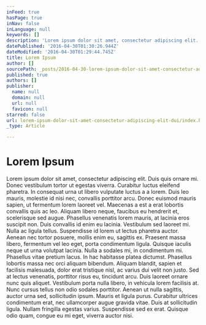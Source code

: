 ```yaml
---
inFeed: true
hasPage: true
inNav: false
inLanguage: null
keywords: []
description: 'Lorem ipsum dolor sit amet, consectetur adipiscing elit. Duis quis ornare mi. Donec vestibulum tortor ut egestas viverra. Curabitur luctus eleifend pharetra. In consequat urna ut libero vulputate luctus a a lorem. Duis leo mauris, molestie id nisi nec, convallis porttitor arcu. Donec euismod mauris sapien, ut fermentum lorem laoreet vel. Maecenas a est a erat lobortis convallis quis ac leo. Aliquam libero neque, faucibus eu hendrerit et, scelerisque sed augue. Phasellus venenatis lorem mauris, at lacinia eros suscipit non. Duis convallis id enim eu lacinia. Vestibulum sed laoreet mi. Nulla ac ligula tellus. Suspendisse id lorem ut lectus pharetra auctor. Aenean nec tortor posuere, mollis enim eu, sagittis ex. Praesent massa libero, fermentum vel leo eget, porta condimentum ligula. Quisque iaculis neque ut urna volutpat lacinia. Nulla a sodales mi, in condimentum mi. Phasellus vitae pretium lacus. In hac habitasse platea dictumst. Phasellus lobortis massa nec orci aliquam bibendum. Aliquam blandit, sapien et facilisis malesuada, dolor erat tristique nisl, ac varius dui velit non justo. Sed at lectus venenatis, porttitor risus eu, tincidunt arcu. Duis laoreet ornare nunc quis aliquet. Vestibulum porta nulla libero, in vehicula lorem facilisis at. Nunc cursus tellus non odio sodales porttitor. Aenean ut nulla sagittis, auctor urna sed, sollicitudin ipsum. Mauris et ligula purus. Curabitur ultrices condimentum erat, nec ullamcorper augue gravida vitae. Duis at sollicitudin ligula. Nullam fringilla egestas varius. Suspendisse sed ex erat. Quisque odio quam, congue eu mi eget, viverra auctor nisi.'
datePublished: '2016-04-30T01:30:26.944Z'
dateModified: '2016-04-30T01:29:44.745Z'
title: Lorem Ipsum
author: []
sourcePath: _posts/2016-04-30-lorem-ipsum-dolor-sit-amet-consectetur-adipiscing-elit-dui.md
published: true
authors: []
publisher:
  name: null
  domain: null
  url: null
  favicon: null
starred: false
url: lorem-ipsum-dolor-sit-amet-consectetur-adipiscing-elit-dui/index.html
_type: Article

---
```

# Lorem Ipsum

Lorem ipsum dolor sit amet, consectetur adipiscing elit. Duis quis ornare mi. Donec vestibulum tortor ut egestas viverra. Curabitur luctus eleifend pharetra. In consequat urna ut libero vulputate luctus a a lorem. Duis leo mauris, molestie id nisi nec, convallis porttitor arcu. Donec euismod mauris sapien, ut fermentum lorem laoreet vel. Maecenas a est a erat lobortis convallis quis ac leo. Aliquam libero neque, faucibus eu hendrerit et, scelerisque sed augue. Phasellus venenatis lorem mauris, at lacinia eros suscipit non. Duis convallis id enim eu lacinia. Vestibulum sed laoreet mi. Nulla ac ligula tellus. Suspendisse id lorem ut lectus pharetra auctor. Aenean nec tortor posuere, mollis enim eu, sagittis ex. Praesent massa libero, fermentum vel leo eget, porta condimentum ligula. Quisque iaculis neque ut urna volutpat lacinia. Nulla a sodales mi, in condimentum mi. Phasellus vitae pretium lacus. In hac habitasse platea dictumst. Phasellus lobortis massa nec orci aliquam bibendum. Aliquam blandit, sapien et facilisis malesuada, dolor erat tristique nisl, ac varius dui velit non justo. Sed at lectus venenatis, porttitor risus eu, tincidunt arcu. Duis laoreet ornare nunc quis aliquet. Vestibulum porta nulla libero, in vehicula lorem facilisis at. Nunc cursus tellus non odio sodales porttitor. Aenean ut nulla sagittis, auctor urna sed, sollicitudin ipsum. Mauris et ligula purus. Curabitur ultrices condimentum erat, nec ullamcorper augue gravida vitae. Duis at sollicitudin ligula. Nullam fringilla egestas varius. Suspendisse sed ex erat. Quisque odio quam, congue eu mi eget, viverra auctor nisi.